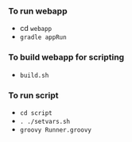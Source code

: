 
### To run webapp 

* cd `webapp`
* `gradle appRun`

### To build webapp for scripting

* `build.sh`

### To run script

* `cd script`
* `. ./setvars.sh`
* `groovy Runner.groovy`
